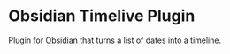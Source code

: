 # Obsidian Timelive Plugin

Plugin for [Obsidian](https://obsidian.md) that turns a list of dates into a timeline.

